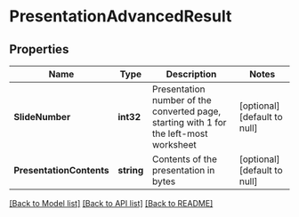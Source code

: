 # PresentationAdvancedResult

## Properties
Name | Type | Description | Notes
------------ | ------------- | ------------- | -------------
**SlideNumber** | **int32** | Presentation number of the converted page, starting with 1 for the left-most worksheet | [optional] [default to null]
**PresentationContents** | **string** | Contents of the presentation in bytes | [optional] [default to null]

[[Back to Model list]](../README.md#documentation-for-models) [[Back to API list]](../README.md#documentation-for-api-endpoints) [[Back to README]](../README.md)


